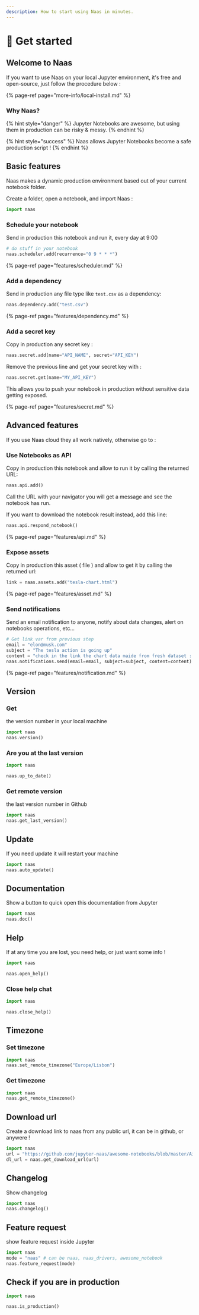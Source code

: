 ```yaml
---
description: How to start using Naas in minutes.
---
```


# 🚀 Get started

## Welcome to Naas

If you want to use Naas on your local Jupyter environment, it's free and open-source, just follow the procedure below  : 

{% page-ref page="more-info/local-install.md" %}

### Why Naas?

{% hint style="danger" %}
Jupyter Notebooks are awesome, but using them in production can be risky & messy.
{% endhint %}

{% hint style="success" %}
Naas allows Jupyter Notebooks become a safe production script !
{% endhint %}

## Basic features

Naas makes a dynamic production environment based out of your current notebook folder.

Create a folder, open a notebook, and import Naas :

```python
import naas
```

### Schedule your notebook

Send in production this notebook and run it, every day at 9:00 

```python
# do stuff in your notebook
naas.scheduler.add(recurrence="0 9 * * *")
```

{% page-ref page="features/scheduler.md" %}

### Add a dependency

Send in production any file type like `test.csv` as a dependency:

```python
naas.dependency.add("test.csv")
```

{% page-ref page="features/dependency.md" %}

### Add a secret key

Copy in production any secret key :

```python
naas.secret.add(name="API_NAME", secret="API_KEY")
```

Remove the previous line and get your secret key with :

```python
naas.secret.get(name="MY_API_KEY")
```

This allows you to push your notebook in production without sensitive data getting exposed. 

{% page-ref page="features/secret.md" %}

## Advanced features

If you use Naas cloud they all work natively, otherwise go to :

### Use Notebooks as API

Copy in production this notebook and allow to run it by calling the returned URL:

```python
naas.api.add()
```

Call the URL with your navigator you will get a message and see the notebook has run.

If you want to download the notebook result instead, add this line: 

```python
naas.api.respond_notebook()
```

{% page-ref page="features/api.md" %}

### Expose assets

Copy in production this asset \( file \) and allow to get it by calling the returned url:

```python
link = naas.assets.add("tesla-chart.html")
```

{% page-ref page="features/asset.md" %}

### Send notifications

Send an email notification to anyone, notify about data changes, alert on notebooks operations, etc...

```python
# Get link var from previous step
email = "elon@musk.com"
subject = "The tesla action is going up"
content = "check in the link the chart data maide from fresh dataset : " + link
naas.notifications.send(email=email, subject=subject, content=content)
```

{% page-ref page="features/notification.md" %}

## Version

### Get

the version number in your local machine

```python
import naas
naas.version()
```

### Are you at the last version

```python
import naas

naas.up_to_date()
```

### Get remote version

the last version number in Github

```python
import naas
naas.get_last_version()
```

## Update

If you need update it will restart your machine

```python
import naas
naas.auto_update()

```

## Documentation

Show a button to quick open this documentation from Jupyter

```python
import naas
naas.doc()
```

## Help

If at any time you are lost, you need help, or just want some info !

```python
import naas

naas.open_help()
```

### Close help chat

```python
import naas

naas.close_help()
```

## Timezone 

### Set timezone

```python
import naas
naas.set_remote_timezone("Europe/Lisbon")
```

### Get timezone

```python
import naas
naas.get_remote_timezone()
```

## Download url

Create a download link to naas from any public url, it can be in github, or anywere !

```python
import naas
url = "https://github.com/jupyter-naas/awesome-notebooks/blob/master/Airtable/Airtable_delete_data.ipynb"
dl_url = naas.get_download_url(url)
```

## Changelog

Show changelog

```python
import naas
naas.changelog()
```

## Feature request

show feature request inside Jupyter

```python
import naas
mode = "naas" # can be naas, naas_drivers, awesome_notebook
naas.feature_request(mode)
```

## Check if you are in production

```python
import naas

naas.is_production()
```

